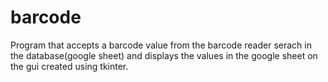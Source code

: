 # barcode

Program that accepts a barcode value from the barcode reader serach in the database(google sheet) and displays the values in the google sheet on the gui created using tkinter.

